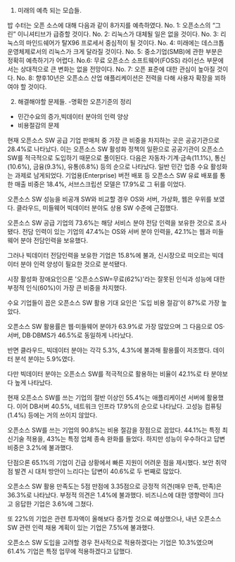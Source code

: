 1.  미래의 예측 되는 모습들.

밥 수터는 오픈 소스에 대해 다음과 같이 8가지를 예측하였다.
No. 1: 오픈소스의 “그린” 이니셔티브가 급증할 것이다.
No. 2: 리눅스가 대체될 일은 없을 것이다.
No. 3: 리눅스의 마인드쉐어가 탈X96 프로세서 중심적이 될 것이다.
No. 4: 미래에는 데스크톱 운영체제로서의 리눅스가 크게 달라질 것이다.
No. 5: 중소기업(SMB)에 관한 부분은 정확히 예측하기가 어렵다.
No.6: 무료 오픈소스 소프트웨어(FOSS) 라이선스 부문에서는 상대적으로 큰 변화는 없을 전망이다.
No. 7: 오픈 표준에 대한 관심이 높아질 것이다.
No. 8: 향후10년은 오픈소스 산업 애플리케이션은 전력을 다해 사용자 확장을 꾀하여야 할 것이다.
 
 
 
2. 해결해야할 문제들.
  -명확한 오픈기준의 정리
 - 민간수요의 증가,빅데이터 분야의 인력 양상
 - 비용절감의 문제

 현재 오픈소스 SW 공급 기업 판매처 중 가장 큰 비중을 차지하는 곳은 공공기관으로 28.4%로 나타났다.
이는 오픈소스 SW 활성화 정책의 일환으로 공공기관이 오픈소스 SW를 적극적으로 도입하기 때문으로 풀이된다.
다음은 자동차·기계·금속(11.1%), 통신(10.6%), 금융(9.3%), 유통(6.8%) 등의 순으로 나타났다. 일반 민간 업종 수요 활성화는 과제로 남게되었다.
기업용(Enterprise) 버전 배포 등 오픈소스 SW 유료 배포를 통한 매출 비중은 18.4%, 서브스크립션 모델은 17.9%로 그 뒤를 이었다.




오픈소스 SW 성능을 비공개 SW와 비교할 경우 OS와 서버, 가상화, 웹은 우위를 보였다. 클라우드, 미들웨어 빅데이터 분야도 상용 SW 수준에 근접했다.

오픈소스 SW 공급 기업의 73.6%는 해당 서비스 분야 전담 인력을 보유한 것으로 조사됐다. 전담 인력이 있는 기업의 47.4%는 OS와 서버 분야 인력을, 42.1%는 웹과 미들웨어 분야 전담인력을 보유했다.

그러나 빅데이터 전담인력을 보유한 기업은 15.8%에 불과, 신시장으로 떠오르는 빅데이터 분야 인력 양성이 필요한 것으로 분석됐다.

시장 활성화 장애요인으론 '오픈소스SW=무료(62%)'라는 잘못된 인식과 성능에 대한 부정적 인식(60%)이 가장 큰 비중을 차지했다.

수요 기업들이 꼽은 오픈소스 SW 활용 기대 요인은 '도입 비용 절감'이 87%로 가장 높았다.

오픈소스 SW 활용률은 웹·미들웨어 분야가 63.9%로 가장 많았으며 그 다음으로 OS·서버, DB·DBMS가 46.5%로 동일하게 나타났다.

반면 클라우드, 빅데이터 분야는 각각 5.3%, 4.3%에 불과해 활용률이 저조했다. 데이터 분석 분야는 5.9%였다.

다만 빅데이터 분야는 오픈소스 SW를 적극적으로 활용하는 비율이 42.1%로 타 분야보다 높게 나타났다.

현재 오픈소스 SW를 쓰는 기업의 절반 이상인 55.4%는 애플리케이션 서버에 활용했다. 이어 DB서버 40.5%, 네트워크 인프라 17.9%의 순으로 나타났다. 고성능 컴퓨팅(1.4%) 등에는 거의 쓰이지 않았다.

오픈소스 SW를 쓰는 기업의 90.8%는 비용 절감을 장점으로 꼽았다. 44.1%는 특정 최신기술 적용을, 43%는 특정 업체 종속 완화를 들었다. 하지만 성능이 우수하다고 답변 비중은 3.2%에 불과했다.

단점으론 65.1%의 기업이 긴급 상황에서 빠른 지원이 어려운 점을 제시했다. 보안 취약점 발견 시 대처 방안이 느리다는 답변이 40.6%로 두 번째로 많았다.





오픈소스 SW 활용 만족도는 5점 만점에 3.35점으로 긍정적 의견(매우 만족, 만족)은 36.3%로 나타났다. 부정적 의견은 1.4%에 불과했다. 비즈니스에 대한 영향력이 크다고 응답한 기업은 3.6%에 그쳤다.

또 22%의 기업은 관련 투자액이 올해보다 증가할 것으로 예상했으나, 내년 오픈소스 SW 관련 인력 채용 계획이 있는 기업은 7.5%에 불과했다.

오픈소스 SW 도입을 고려할 경우 전사적으로 적용하겠다는 기업은 10.3%였으며 61.4% 기업은 특정 업무에 적용하겠다고 답했다.
